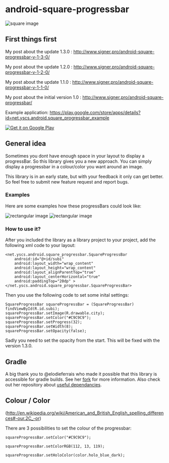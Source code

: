 android-square-progressbar
==========================
![square image](https://googledrive.com/host/0BwESwPCuXtw7eExwSFVLQkR2TTg/IMG_20130811_112751.jpg)
## First things first

My post about the update 1.3.0 : http://www.signer.pro/android-square-progressbar-v-1-3-0/

My post about the update 1.2.0 : http://www.signer.pro/android-square-progressbar-v-1-2-0/

My post about the update 1.1.0 : http://www.signer.pro/android-square-progressbar-v-1-1-0/

My post about the initial version 1.0 : http://www.signer.pro/android-square-progressbar/

Example application: https://play.google.com/store/apps/details?id=net.yscs.android.square_progressbar_example

<a href="https://play.google.com/store/apps/details?id=net.yscs.android.square_progressbar_example">
  <img alt="Get it on Google Play"
       src="https://developer.android.com/images/brand/en_generic_rgb_wo_60.png" />
</a>

## General idea
Sometimes you dont have enough space in your layout to display a progressBar. So this library gives you a new approach. You can simply display a progressbar in a colour/color you want around an image.

This library is in an early state, but with your feedback it only can get better. So feel free to submit new feature request and report bugs.
### Examples
Here are some examples how these progressBars could look like:

![rectangular image](https://googledrive.com/host/0BwESwPCuXtw7eExwSFVLQkR2TTg/newscreen1.png)
![rectangular image](https://googledrive.com/host/0BwESwPCuXtw7eExwSFVLQkR2TTg/newscreen2.png)

### How to use it?

After you included the library as a library project to your project, add the following xml code to your layout:

    <net.yscs.android.square_progressbar.SquareProgressBar
        android:id="@+id/subi"
        android:layout_width="wrap_content"
        android:layout_height="wrap_content"
        android:layout_alignParentTop="true"
        android:layout_centerHorizontal="true"
        android:paddingTop="20dp" >
    </net.yscs.android.square_progressbar.SquareProgressBar>
    
Then you use the following code to set some inital settings:

    SquareProgressBar squareProgressBar = (SquareProgressBar) findViewById(R.id.subi);
    squareProgressBar.setImage(R.drawable.city);
    squareProgressBar.setColor("#C9C9C9");
    squareProgressBar.setProgress(32);
    squareProgressBar.setWidth(8);
    squareProgressBar.setOpacity(false);
    
Sadly you need to set the opacity from the start. This will be fixed with the version 1.3.0.

## Gradle
A big thank you to @elodieferrais who made it possible that this library is accessible for gradle builds. See her [fork](https://github.com/elodieferrais/android-square-progressbar) for more information. Also check out her repository about [useful dependancies](https://github.com/elodieferrais/wonder-libraries).

## Colour / Color
(http://en.wikipedia.org/wiki/American_and_British_English_spelling_differences#-our.2C_-or)

There are 3 possibilities to set the colour of the progressbar:

    squareProgressBar.setColor("#C9C9C9");
    
    squareProgressBar.setColorRGB(112, 13, 119);
    
    squareProgressBar.setHoloColor(color.holo_blue_dark);
